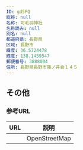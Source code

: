 ```yaml
---
ID: gd5FQ
総称: null
名称: 可毛羽神社
名称読み: null
別名: null
都道府県: 長野県
区域: 長野市
緯度: 36.5724478
経度: 138.1459547
郵便番号: 3888004
住所: 長野県長野市篠ノ井会１４５
---
```


## その他

### 参考URL

| URL | 説明          |
| --- | ------------- |
|     | OpenStreetMap |
